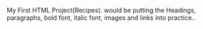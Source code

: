 My First HTML Project(Recipes). would be putting the Headings, paragraphs, bold font, italic font, images and links into practice..
